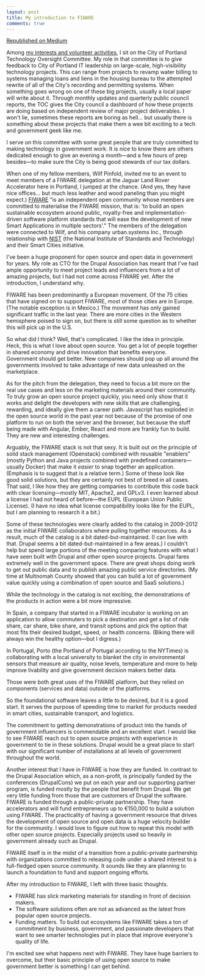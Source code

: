 ```yaml
---
layout: post
title: My introduction to FIWARE
comments: true
---
```

[Republished on Medium](https://medium.com/@joshuami/my-introduction-to-fiware-d8991bcbbb3c#.1wqo4hfm3)

Among [my interests and volunteer activities](http://joshuami.com/about), I sit on the City of Portland Technology Oversight Committee. My role in that committee is to give feedback to City of Portland IT leadership on large-scale, high-visibility technology projects. This can range from projects to revamp water billing to systems managing loans and liens in the housing bureau to the attempted rewrite of all of the City's recording and permitting systems. When something goes wrong on one of these big projects, usually a local paper will write about it. Through monthly updates and quarterly public council reports, the TOC gives the City council a dashboard of how these projects are doing based on independent review of major project deliverables. I won't lie, sometimes these reports are boring as hell... but usually there is something about these projects that make them a wee bit exciting to a tech and government geek like me.

I serve on this committee with some great people that are truly committed to making technology in government work. It is nice to know there are others dedicated enough to give an evening a month—and a few hours of prep besides—to make sure the City is being good stewards of our tax dollars.

When one of my fellow members, Wilf Pinfold, invited me to an event to meet members of a FIWARE delegation at the Jaguar Land Rover Accelerator here in Portland, I jumped at the chance. (And yes, they have nice offices... but much less leather and wood paneling than you might expect.) [FIWARE](https://www.fiware.org/) "is an independent open community whose members are committed to materialise the FIWARE mission, that is: 'to build an open sustainable ecosystem around public, royalty-free and implementation-driven software platform standards that will ease the development of new Smart Applications in multiple sectors'." The members of the delegation were connected to Wilf, and his company urban.systems Inc., through relationship with [NIST](http://www.nist.gov/) (the National Institute of Standards and Technology) and their Smart Cities initiative.

I've been a huge proponent for open source and open data in government for years. My role as CTO for the Drupal Association has meant that I've had ample opportunity to meet project leads and influencers from a lot of amazing projects, but I had not come across FIWARE yet. After the introduction, I understand why.

FIWARE has been predominantly a European movement. Of the 75 cities that have signed on to support FIWARE, most of those cities are in Europe. (The notable exception is in Mexico.) The movement has only gained significant traffic in the last year. There are more cities in the Western hemisphere poised to sign on, but there is still some question as to whether this will pick up in the U.S.

So what did I think? Well, that's complicated. I like the idea in principle. Heck, this is what I love about open source. You get a lot of people together in shared economy and drive innovation that benefits everyone. Government should get better. New companies should pop up all around the governments involved to take advantage of new data unleashed on the marketplace.

As for the pitch from the delegation, they need to focus a bit more on the real use cases and less on the marketing materials around their community. To truly grow an open source project quickly, you need only show that it works and delight the developers with new skills that are challenging, rewarding, and ideally give them a career path. Javascript has exploded in the open source world in the past year not because of the promise of one platform to run on both the server and the browser, but because the stuff being made with Angular, Ember, React and more are frankly fun to build. They are new and interesting challenges.

Arguably, the FIWARE stack is not that sexy. It is built out on the principle of solid stack management (Openstack) combined with reusable "enablers" (mostly Python and Java projects combined with predefined containers—usually Docker) that make it _easier_ to snap together an application. (Emphasis is to suggest that is a relative term.) Some of these look like good solid solutions, but they are certainly not best of breed in all cases. That said, I like how they are getting companies to contribute this code back with clear licensing—mostly MIT, Apache2, and GPLv3. I even learned about a license I had not heard of before—the EUPL (European Union Public License). (I have no idea what license compatibility looks like for the EUPL, but I am planning to research it a bit.)

Some of these technologies were clearly added to the catalog in 2009-2012 as the initial FIWARE collaborators where pulling together resources. As a result, much of the catalog is a bit dated-but-maintained. (I can live with that. Drupal seems a bit dated-but-maintained in a few areas.) I couldn't help but spend large portions of the meeting comparing features with what I have seen built with Drupal and other open source projects. Drupal fares extremely well in the government space. There are great shops doing work to get out public data and to publish amazing public service directories. (My time at Multnomah County showed that you can build a lot of government value quickly using a combination of open source and SaaS solutions.)

While the technology in the catalog is not exciting, the demonstrations of the products in action were a bit more impressive.

In Spain, a company that started in a FIWARE incubator is working on an application to allow commuters to pick a destination and get a list of ride share, car share, bike share, and transit options and pick the option that most fits their desired budget, speed, or health concerns. (Biking there will always win the healthy option—but I digress.)

In Portugal, Porto (the Portland of Portugal according to the NYTimes) is collaborating with a local university to blanket the city in environmental sensors that measure air quality, noise levels, temperature and more to help improve livability and give government decision makers better data.

Those were both great uses of the FIWARE platform, but they relied on components (services and data) outside of the platforms.

So the foundational software leaves a little to be desired, but it is a good start. It serves the purpose of speeding time to market for products needed in smart cities, sustainable transport, and logistics.

The commitment to getting demonstrations of product into the hands of government influencers is commendable and an excellent start. I would like to see FIWARE reach out to  open source projects with experience in government to tie in these solutions. Drupal would be a great place to start with our significant number of installations at all levels of government throughout the world.

Another interest that I have in FIWARE is how they are funded. In contrast to the Drupal Association which, as a non-profit, is principally funded by the conferences (DrupalCons) we put on each year and our supporting partner program, is funded mostly by the people that benefit from Drupal. We get very little funding from those that are customers of Drupal the software. FIWARE is funded through a public-private partnership. They have accelerators and will fund entrepreneurs up to €150,000 to build a solution using FIWARE. The practicality of having a government resource that drives the development of open source and open data is a huge velocity builder for the community. I would love to figure out how to repeat this model with other open source projects. Especially projects used so heavily in government already such as Drupal.

FIWARE itself is in the midst of a transition from a public-private partnership with organizations committed to releasing code under a shared interest to a full-fledged open source community. It sounds like they are planning to launch a foundation to fund and support ongoing efforts.

After my introduction to FIWARE, I left with three basic thoughts.

* FIWARE has slick marketing materials for standing in front of decision makers.
* The software solutions often are not as advanced as the latest from popular open source projects.
* Funding matters. To build out ecosystems like FIWARE takes a ton of commitment by business, government, and passionate developers that want to see smarter technologies put in place that improve everyone's quality of life.

I'm excited see what happens next with FIWARE. They have huge barriers to overcome, but their basic principle of using open source to make government better is something I can get behind.
